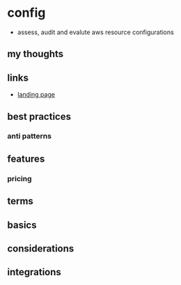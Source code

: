 # config

- assess, audit and evalute aws resource configurations

## my thoughts

## links

- [landing page](https://aws.amazon.com/config/?did=ap_card&trk=ap_card)

## best practices

### anti patterns

## features

### pricing

## terms

## basics

## considerations

## integrations
